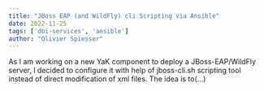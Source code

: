 ```yaml
---
title: "JBoss EAP (and WildFly) cli Scripting via Ansible"
date: 2022-11-25
tags: ['dbi-services', 'ansible']
author: "Olivier Spiesser"
---
```

As I am working on a new YaK component to deploy a JBoss-EAP/WildFly server, I decided to configure it with help of jboss-cli.sh scripting tool instead of direct modification of xml files. The idea is to(…)